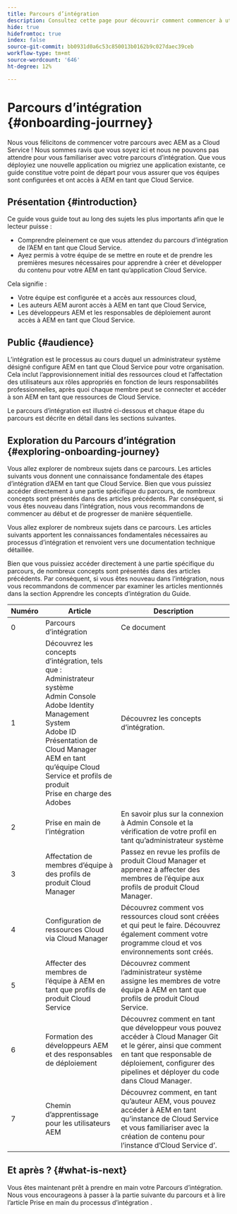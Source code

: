 ```yaml
---
title: Parcours d’intégration
description: Consultez cette page pour découvrir comment commencer à utiliser le parcours d’intégration
hide: true
hidefromtoc: true
index: false
source-git-commit: bb0931d0a6c53c850013b0162b9c027daec39ceb
workflow-type: tm+mt
source-wordcount: '646'
ht-degree: 12%

---
```


# Parcours d’intégration {#onboarding-jourrney}

Nous vous félicitons de commencer votre parcours avec AEM as a Cloud Service ! Nous sommes ravis que vous soyez ici et nous ne pouvons pas attendre pour vous familiariser avec votre parcours d’intégration. Que vous déployiez une nouvelle application ou migriez une application existante, ce guide constitue votre point de départ pour vous assurer que vos équipes sont configurées et ont accès à AEM en tant que Cloud Service.

## Présentation {#introduction}

Ce guide vous guide tout au long des sujets les plus importants afin que le lecteur puisse :

* Comprendre pleinement ce que vous attendez du parcours d’intégration de l’AEM en tant que Cloud Service.
* Ayez permis à votre équipe de se mettre en route et de prendre les premières mesures nécessaires pour apprendre à créer et développer du contenu pour votre AEM en tant qu’application Cloud Service.

Cela signifie :

* Votre équipe est configurée et a accès aux ressources cloud,
* Les auteurs AEM auront accès à AEM en tant que Cloud Service,
* Les développeurs AEM et les responsables de déploiement auront accès à AEM en tant que Cloud Service.


## Public {#audience}

L’intégration est le processus au cours duquel un administrateur système désigné configure AEM en tant que Cloud Service pour votre organisation. Cela inclut l’approvisionnement initial des ressources cloud et l’affectation des utilisateurs aux rôles appropriés en fonction de leurs responsabilités professionnelles, après quoi chaque membre peut se connecter et accéder à son AEM en tant que ressources de Cloud Service.

Le parcours d’intégration est illustré ci-dessous et chaque étape du parcours est décrite en détail dans les sections suivantes.

## Exploration du Parcours d’intégration {#exploring-onboarding-journey}


Vous allez explorer de nombreux sujets dans ce parcours. Les articles suivants vous donnent une connaissance fondamentale des étapes d’intégration d’AEM en tant que Cloud Service. Bien que vous puissiez accéder directement à une partie spécifique du parcours, de nombreux concepts sont présentés dans des articles précédents. Par conséquent, si vous êtes nouveau dans l’intégration, nous vous recommandons de commencer au début et de progresser de manière séquentielle.

Vous allez explorer de nombreux sujets dans ce parcours. Les articles suivants apportent les connaissances fondamentales nécessaires au processus d’intégration et renvoient vers une documentation technique détaillée.

Bien que vous puissiez accéder directement à une partie spécifique du parcours, de nombreux concepts sont présentés dans des articles précédents. Par conséquent, si vous êtes nouveau dans l’intégration, nous vous recommandons de commencer par examiner les articles mentionnés dans la section Apprendre les concepts d’intégration du Guide.

| Numéro | Article | Description |
|---|---|---|
| 0 | Parcours d’intégration | Ce document |
| 1 | Découvrez les concepts d’intégration, tels que :<br>Administrateur système<br>Admin Console<br>Adobe Identity Management System<br>Adobe ID<br>Présentation de Cloud Manager<br>AEM en tant qu’équipe Cloud Service et profils de produit<br>Prise en charge des Adobes | Découvrez les concepts d’intégration. |
| 2 | Prise en main de l’intégration | En savoir plus sur la connexion à Admin Console et la vérification de votre profil en tant qu’administrateur système |
| 3 | Affectation de membres d’équipe à des profils de produit Cloud Manager | Passez en revue les profils de produit Cloud Manager et apprenez à affecter des membres de l’équipe aux profils de produit Cloud Manager. |
| 4 | Configuration de ressources Cloud via Cloud Manager | Découvrez comment vos ressources cloud sont créées et qui peut le faire. Découvrez également comment votre programme cloud et vos environnements sont créés. |
| 5 | Affecter des membres de l’équipe à AEM en tant que profils de produit Cloud Service | Découvrez comment l’administrateur système assigne les membres de votre équipe à AEM en tant que profils de produit Cloud Service. |
| 6 | Formation des développeurs AEM et des responsables de déploiement | Découvrez comment en tant que développeur vous pouvez accéder à Cloud Manager Git et le gérer, ainsi que comment en tant que responsable de déploiement, configurer des pipelines et déployer du code dans Cloud Manager. |
| 7 | Chemin d’apprentissage pour les utilisateurs AEM | Découvrez comment, en tant qu’auteur AEM, vous pouvez accéder à AEM en tant qu’instance de Cloud Service et vous familiariser avec la création de contenu pour l’instance d’Cloud Service d’. |

## Et après ? {#what-is-next}

Vous êtes maintenant prêt à prendre en main votre Parcours d’intégration. Nous vous encourageons à passer à la partie suivante du parcours et à lire l’article Prise en main du processus d’intégration .